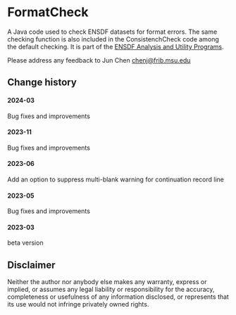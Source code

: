# FormatCheck 
A Java code used to check ENSDF datasets for format errors. The same checking function is also included in the ConsistenchCheck code among the default checking. It is part of the [ENSDF Analysis and Utility Programs](https://nds.iaea.org/public/ensdf_pgm/).

Please address any feedback to Jun Chen chenj@frib.msu.edu

## Change history

#### 2024-03
Bug fixes and improvements

#### 2023-11
Bug fixes and improvements

#### 2023-06
Add an option to suppress multi-blank warning for continuation record line

#### 2023-05
Bug fixes and improvements

#### 2023-03
beta version 

## Disclaimer

Neither the author nor anybody else makes any warranty, express or implied, or assumes any legal liability or responsibility for the accuracy, completeness or usefulness of any information disclosed, or represents that its use would not infringe privately owned rights.
